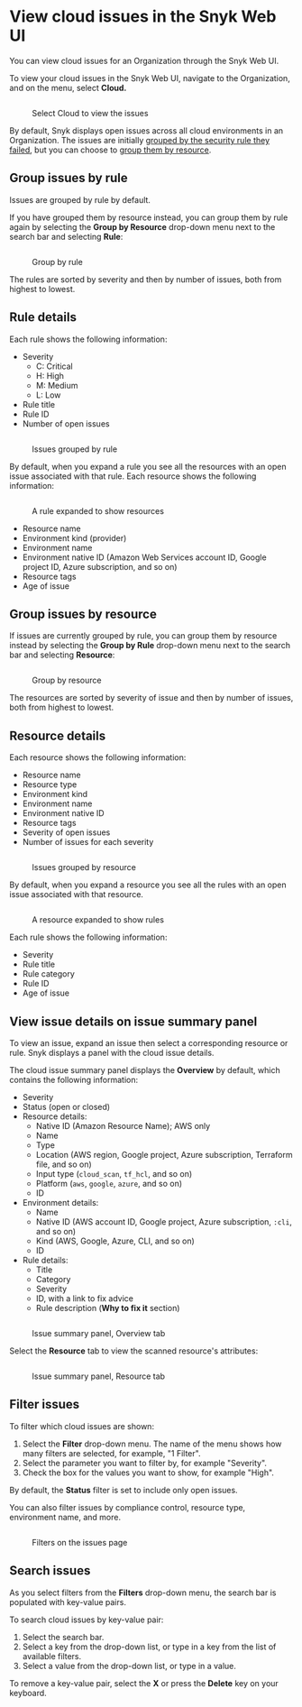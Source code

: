 # View cloud issues in the Snyk Web UI

You can view cloud issues for an Organization through the Snyk Web UI.

To view your cloud issues in the Snyk Web UI, navigate to the Organization, and on the menu, select **Cloud.**

<figure><img src="../../../../.gitbook/assets/snyk-cloud-access-issues-page-3.png" alt=""><figcaption><p>Select Cloud to view the issues</p></figcaption></figure>

By default, Snyk displays open issues across all cloud environments in an Organization. The issues are initially [grouped by the security rule they failed](view-cloud-issues-in-the-snyk-web-ui.md#group-cloud-issues-by-rule), but you can choose to [group them by resource](view-cloud-issues-in-the-snyk-web-ui.md#group-cloud-issues-by-resource).

## Group issues by rule

Issues are grouped by rule by default.

If you have grouped them by resource instead, you can group them by rule again by selecting the **Group by Resource** drop-down menu next to the search bar and selecting **Rule**:

<figure><img src="../../../../.gitbook/assets/snyk-cloud-how-to-group-by-rule-3.png" alt=""><figcaption><p>Group by rule</p></figcaption></figure>

The rules are sorted by severity and then by number of issues, both from highest to lowest.

## Rule details

Each rule shows the following information:

* Severity
  * C: Critical
  * H: High
  * M: Medium
  * L: Low
* Rule title
* Rule ID
* Number of open issues

<figure><img src="../../../../.gitbook/assets/snyk-cloud-grouped-by-rule-3.png" alt=""><figcaption><p>Issues grouped by rule</p></figcaption></figure>

By default, when you expand a rule you see all the resources with an open issue associated with that rule. Each resource shows the following information:

<figure><img src="../../../../.gitbook/assets/snyk-cloud-grouped-by-rule-resource-4.png" alt=""><figcaption><p>A rule expanded to show resources</p></figcaption></figure>

* Resource name
* Environment kind (provider)
* Environment name
* Environment native ID (Amazon Web Services account ID, Google project ID, Azure subscription, and so on)
* Resource tags
* Age of issue

## Group issues by resource

If issues are currently grouped by rule, you can group them by resource instead by selecting the **Group by Rule** drop-down menu next to the search bar and selecting **Resource**:

<figure><img src="../../../../.gitbook/assets/snyk-cloud-how-to-group-by-resource-3.png" alt=""><figcaption><p>Group by resource</p></figcaption></figure>

The resources are sorted by severity of issue and then by number of issues, both from highest to lowest.

## Resource details

Each resource shows the following information:

* Resource name
* Resource type
* Environment kind
* Environment name
* Environment native ID
* Resource tags
* Severity of open issues
* Number of issues for each severity

<figure><img src="../../../../.gitbook/assets/snyk-cloud-grouped-by-resource-3.png" alt=""><figcaption><p>Issues grouped by resource</p></figcaption></figure>

By default, when you expand a resource you see all the rules with an open issue associated with that resource.

<figure><img src="../../../../.gitbook/assets/snyk-cloud-grouped-by-resource-rule-4.png" alt=""><figcaption><p>A resource expanded to show rules</p></figcaption></figure>

Each rule shows the following information:

* Severity
* Rule title
* Rule category
* Rule ID
* Age of issue

## View issue details on issue summary panel

To view an issue, expand an issue then select a corresponding resource or rule. Snyk displays a panel with the cloud issue details.

The cloud issue summary panel displays the **Overview** by default, which contains the following information:

* Severity
* Status (open or closed)
* Resource details:
  * Native ID (Amazon Resource Name); AWS only
  * Name
  * Type
  * Location (AWS region, Google project, Azure subscription, Terraform file, and so on)
  * Input type (`cloud_scan`, `tf_hcl`, and so on)
  * Platform (`aws`, `google`, `azure`, and so on)
  * ID
* Environment details:
  * Name
  * Native ID (AWS account ID, Google project, Azure subscription, `:cli`, and so on)
  * Kind (AWS, Google, Azure, CLI, and so on)
  * ID
* Rule details:
  * Title
  * Category
  * Severity
  * ID, with a link to fix advice
  * Rule description (**Why to fix it** section)

<figure><img src="../../../../.gitbook/assets/snyk-cloud-issue-panel-overview-2.png" alt=""><figcaption><p>Issue summary panel, Overview tab</p></figcaption></figure>

Select the **Resource** tab to view the scanned resource's attributes:

<figure><img src="../../../../.gitbook/assets/snyk-cloud-issue-panel-resource-2.png" alt=""><figcaption><p>Issue summary panel, Resource tab</p></figcaption></figure>

## Filter issues

To filter which cloud issues are shown:

1. Select the **Filter** drop-down menu. The name of the menu shows how many filters are selected, for example, "1 Filter".
2. Select the parameter you want to filter by, for example "Severity".
3. Check the box for the values you want to show, for example "High".

By default, the **Status** filter is set to include only open issues.

You can also filter issues by compliance control, resource type, environment name, and more.

<figure><img src="../../../../.gitbook/assets/snyk-cloud-issue-filters-4.png" alt=""><figcaption><p>Filters on the issues page</p></figcaption></figure>

## Search issues

As you select filters from the **Filters** drop-down menu, the search bar is populated with key-value pairs.

To search cloud issues by key-value pair:

1. Select the search bar.
2. Select a key from the drop-down list, or type in a key from the list of available filters.
3. Select a value from the drop-down list, or type in a value.

To remove a key-value pair, select the **X** or press the **Delete** key on your keyboard.
